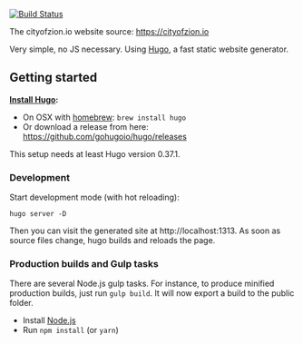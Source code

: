 [![Build Status](https://travis-ci.org/CityOfZion/cityofzion-website.svg?branch=master)](https://travis-ci.org/CityOfZion/cityofzion-website)

The cityofzion.io website source: https://cityofzion.io

Very simple, no JS necessary. Using [Hugo](https://gohugo.io/), a fast static website generator.


## Getting started

**[Install Hugo](https://gohugo.io/getting-started/installing/):**

* On OSX with [homebrew](https://brew.sh/): `brew install hugo`
* Or download a release from here: https://github.com/gohugoio/hugo/releases

This setup needs at least Hugo version 0.37.1.


### Development

Start development mode (with hot reloading):

```
hugo server -D
```

Then you can visit the generated site at http://localhost:1313. As soon as source
files change, hugo builds and reloads the page.


### Production builds and Gulp tasks

There are several Node.js gulp tasks. For instance, to produce minified production builds,
just run `gulp build`. It will now export a build to the public folder.

* Install [Node.js](https://nodejs.org/en/download/)
* Run `npm install` (or `yarn`)
